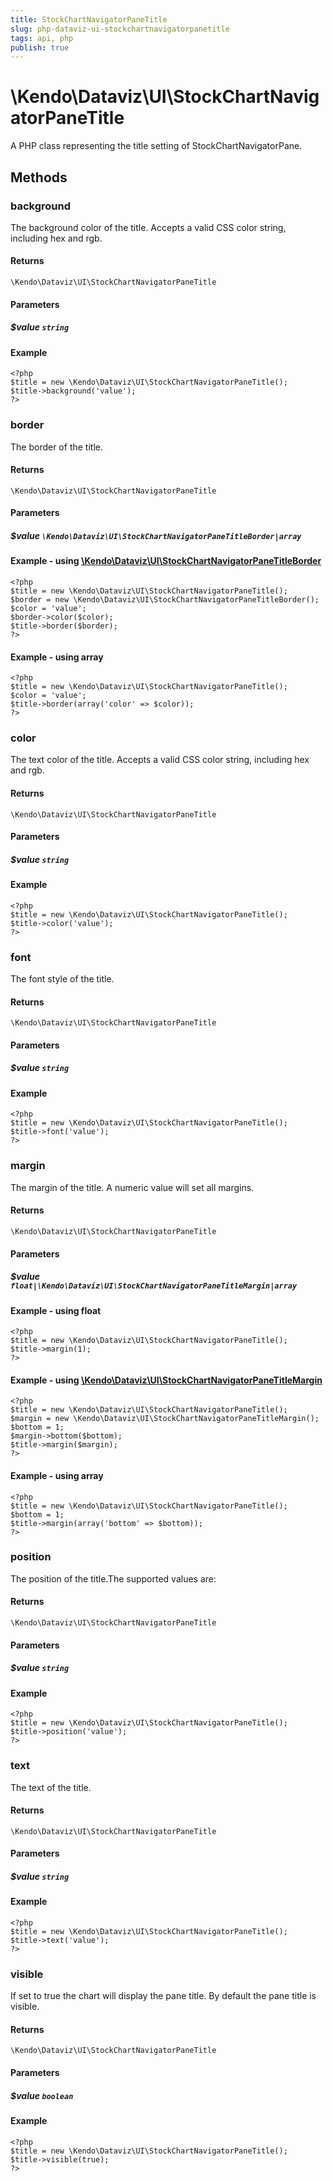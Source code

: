 ```yaml
---
title: StockChartNavigatorPaneTitle
slug: php-dataviz-ui-stockchartnavigatorpanetitle
tags: api, php
publish: true
---
```


# \Kendo\Dataviz\UI\StockChartNavigatorPaneTitle

A PHP class representing the title setting of StockChartNavigatorPane.


## Methods

### background
The background color of the title. Accepts a valid CSS color string, including hex and rgb.

#### Returns
`\Kendo\Dataviz\UI\StockChartNavigatorPaneTitle`

#### Parameters

##### $value `string`



#### Example 
    <?php
    $title = new \Kendo\Dataviz\UI\StockChartNavigatorPaneTitle();
    $title->background('value');
    ?>

### border

The border of the title.

#### Returns
`\Kendo\Dataviz\UI\StockChartNavigatorPaneTitle`

#### Parameters

##### $value `\Kendo\Dataviz\UI\StockChartNavigatorPaneTitleBorder|array`


#### Example - using [\Kendo\Dataviz\UI\StockChartNavigatorPaneTitleBorder](/api/wrappers/php/Kendo/Dataviz/UI/StockChartNavigatorPaneTitleBorder)
    <?php
    $title = new \Kendo\Dataviz\UI\StockChartNavigatorPaneTitle();
    $border = new \Kendo\Dataviz\UI\StockChartNavigatorPaneTitleBorder();
    $color = 'value';
    $border->color($color);
    $title->border($border);
    ?>

#### Example - using array

    <?php
    $title = new \Kendo\Dataviz\UI\StockChartNavigatorPaneTitle();
    $color = 'value';
    $title->border(array('color' => $color));
    ?>

### color
The text color of the title. Accepts a valid CSS color string, including hex and rgb.

#### Returns
`\Kendo\Dataviz\UI\StockChartNavigatorPaneTitle`

#### Parameters

##### $value `string`



#### Example 
    <?php
    $title = new \Kendo\Dataviz\UI\StockChartNavigatorPaneTitle();
    $title->color('value');
    ?>

### font
The font style of the title.

#### Returns
`\Kendo\Dataviz\UI\StockChartNavigatorPaneTitle`

#### Parameters

##### $value `string`



#### Example 
    <?php
    $title = new \Kendo\Dataviz\UI\StockChartNavigatorPaneTitle();
    $title->font('value');
    ?>

### margin

The margin of the title. A numeric value will set all margins.

#### Returns
`\Kendo\Dataviz\UI\StockChartNavigatorPaneTitle`

#### Parameters

##### $value `float|\Kendo\Dataviz\UI\StockChartNavigatorPaneTitleMargin|array`




#### Example  - using float
    <?php
    $title = new \Kendo\Dataviz\UI\StockChartNavigatorPaneTitle();
    $title->margin(1);
    ?>


#### Example - using [\Kendo\Dataviz\UI\StockChartNavigatorPaneTitleMargin](/api/wrappers/php/Kendo/Dataviz/UI/StockChartNavigatorPaneTitleMargin)
    <?php
    $title = new \Kendo\Dataviz\UI\StockChartNavigatorPaneTitle();
    $margin = new \Kendo\Dataviz\UI\StockChartNavigatorPaneTitleMargin();
    $bottom = 1;
    $margin->bottom($bottom);
    $title->margin($margin);
    ?>

#### Example - using array

    <?php
    $title = new \Kendo\Dataviz\UI\StockChartNavigatorPaneTitle();
    $bottom = 1;
    $title->margin(array('bottom' => $bottom));
    ?>

### position
The position of the title.The supported values are:

#### Returns
`\Kendo\Dataviz\UI\StockChartNavigatorPaneTitle`

#### Parameters

##### $value `string`



#### Example 
    <?php
    $title = new \Kendo\Dataviz\UI\StockChartNavigatorPaneTitle();
    $title->position('value');
    ?>

### text
The text of the title.

#### Returns
`\Kendo\Dataviz\UI\StockChartNavigatorPaneTitle`

#### Parameters

##### $value `string`



#### Example 
    <?php
    $title = new \Kendo\Dataviz\UI\StockChartNavigatorPaneTitle();
    $title->text('value');
    ?>

### visible
If set to true the chart will display the pane title. By default the pane title is visible.

#### Returns
`\Kendo\Dataviz\UI\StockChartNavigatorPaneTitle`

#### Parameters

##### $value `boolean`



#### Example 
    <?php
    $title = new \Kendo\Dataviz\UI\StockChartNavigatorPaneTitle();
    $title->visible(true);
    ?>

 
